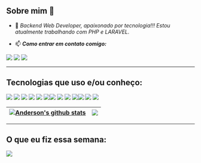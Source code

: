 Sobre mim 👋
---

- 🔭 *Backend Web Developer, apaixonado por tecnologia!!! Estou atualmente trabalhando com PHP e LARAVEL.*

<!-- - 🌱 *Atualmente focado em aprender* [<img src="https://img.shields.io/badge/Laravel-FF2D20?style=for-the-badge&logo=laravel&logoColor=white" />](https://laravel.com/) -->

- 📫 ***Como entrar em contato comigo:***

[<img src="https://img.shields.io/badge/linkedin-%230077B5.svg?&style=for-the-badge&logo=linkedin&logoColor=white" />](https://www.linkedin.com/in/asmartins999/) <!--[<img src = "https://img.shields.io/badge/facebook-%231877F2.svg?&style=for-the-badge&logo=facebook&logoColor=white">](https://www.facebook.com/asmartins999) [<img src = "https://img.shields.io/badge/instagram-%23E4405F.svg?&style=for-the-badge&logo=instagram&logoColor=white">](https://www.instagram.com/asmartins999) --> [<img src="https://img.shields.io/badge/WhatsApp-25D366?style=for-the-badge&logo=whatsapp&logoColor=white" />](https://wa.me/5511973406024) [<img src="https://img.shields.io/badge/Telegram-2CA5E0?style=for-the-badge&logo=telegram&logoColor=white" />](https://t.me/asmartins) <!-- [<img src="https://img.shields.io/badge/twitter-%231DA1F2.svg?&style=for-the-badge&logo=twitter&logoColor=white"/>](https://twitter.com/asmartins999) -->

---
## Tecnologias que uso e/ou conheço:
[<img src="https://img.shields.io/badge/Laravel-FF2D20?style=for-the-badge&logo=laravel&logoColor=white" />](https://laravel.com/) [<img src="https://img.shields.io/badge/PHP-777BB4?style=for-the-badge&logo=php&logoColor=white" />](https://www.php.net/) [<img src="https://img.shields.io/badge/HTML5-E34F26?style=for-the-badge&logo=html5&logoColor=white" />](https://html.com/) [<img src="https://img.shields.io/badge/CSS3-1572B6?style=for-the-badge&logo=css3&logoColor=white" />](https://www.w3.org/Style/CSS/Overview.en.html#translations) [<img src="https://img.shields.io/badge/JavaScript-F7DF1E?style=for-the-badge&logo=javascript&logoColor=black" />](https://www.javascript.com/) [<img src="https://img.shields.io/badge/MySQL-00000F?style=for-the-badge&logo=mysql&logoColor=white" />](https://www.mysql.com/)[<img src="https://img.shields.io/badge/Git-F05032?style=for-the-badge&logo=git&logoColor=white" />](https://git-scm.com/) [<img src="https://img.shields.io/badge/Nginx-009639?style=for-the-badge&logo=nginx&logoColor=white" />](https://www.nginx.com/) [<img src="https://img.shields.io/badge/Apache-D22128?style=for-the-badge&logo=Apache&logoColor=white" />](https://www.apache.org/) [<img src="https://img.shields.io/badge/Linux-FCC624?style=for-the-badge&logo=linux&logoColor=black" />](https://www.linux.org/)[<img src="https://img.shields.io/badge/Visual_Studio_Code-0078D4?style=for-the-badge&logo=visual%20studio%20code&logoColor=white" />](https://code.visualstudio.com/) [<img src="https://img.shields.io/badge/sublime_text-%23575757.svg?&style=for-the-badge&logo=sublime-text&logoColor=important" />](https://www.sublimetext.com/) [<img src="https://img.shields.io/badge/phpstorm-143?style=for-the-badge&logo=phpstorm&logoColor=black&color=black&labelColor=darkorchid" />](https://www.jetbrains.com/pt-br/phpstorm/)

<!--
- 💬 Ask me about anything [here](https://github.com/anuraghazra/anuraghazra/issues)

<code><img height="20" src="https://raw.githubusercontent.com/github/explore/80688e429a7d4ef2fca1e82350fe8e3517d3494d/topics/javascript/javascript.png"></code>
<code><img height="20" src="https://raw.githubusercontent.com/github/explore/80688e429a7d4ef2fca1e82350fe8e3517d3494d/topics/typescript/typescript.png"></code>
<code><img height="20" src="https://raw.githubusercontent.com/github/explore/80688e429a7d4ef2fca1e82350fe8e3517d3494d/topics/react/react.png"></code>
<code><img height="20" src="https://raw.githubusercontent.com/github/explore/5c058a388828bb5fde0bcafd4bc867b5bb3f26f3/topics/graphql/graphql.png"></code>
<code><img height="20" src="https://raw.githubusercontent.com/github/explore/80688e429a7d4ef2fca1e82350fe8e3517d3494d/topics/nodejs/nodejs.png"></code>    

-->

| <a href="https://github.com/anuraghazra/github-readme-stats"><img align="center" src="https://github-readme-stats.vercel.app/api?username=andersonsoaresmartins&show_icons=true&include_all_commits=true&theme=buefy&hide_border=true" alt="Anderson's github stats" /></a> | <a href="https://github.com/anuraghazra/github-readme-stats"><img align="center" src="https://github-readme-stats.vercel.app/api/top-langs/?username=andersonsoaresmartins&layout=compact&theme=buefy&hide_border=true" /></a> |
| ------------- | ------------- |

<!--
## Linguagens que mais estou usando:

[![](https://github-readme-stats.vercel.app/api/top-langs/?username=andersonsoaresmartins&layout=compact&langs_count=8)](https://github.com/anuraghazra/github-readme-stats)

[![Anurag's GitHub stats](https://github-readme-stats.vercel.app/api?username=andersonsoaresmartins)](https://github.com/anuraghazra/github-readme-stats)

[![](https://github-readme-stats.vercel.app/api/pin/?username=andersonsoaresmartins&repo=github-readme-stats)](https://github.com/anuraghazra/github-readme-stats)
-->

---
## O que eu fiz essa semana:

[![](https://github-readme-stats.vercel.app/api/wakatime?username=@asmartins)](https://github.com/anuraghazra/github-readme-stats)

<!--
---
## Me pague um café: 
[<img src="https://img.shields.io/badge/Buy_Me_A_Coffee-FFDD00?style=for-the-badge&logo=buy-me-a-coffee&logoColor=black" />](https://www.buymeacoffee.com/opablosantos)
-->


<!--
[<img src="" />](https://)
https://natansl.medium.com/criando-um-readme-para-seu-perfil-no-github-6eb119218c4
https://github.com/anuraghazra/github-readme-stats
https://github.com/alexandresanlim/Badges4-README.md-Profile
https://www.markdownguide.org/basic-syntax/
-->
